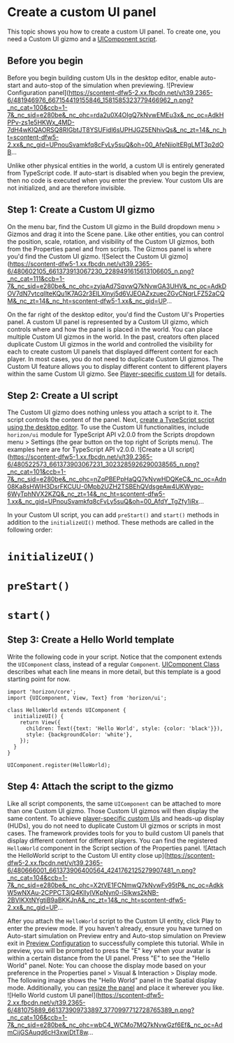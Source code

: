 # Create a custom UI panel

This topic shows you how to create a custom UI panel. To create one, you need a Custom UI gizmo and a [UIComponent script](https://developers.meta.com/horizon-worlds/learn/documentation/desktop-editor/custom-ui/api-reference-for-custom-ui#uicomponent).

## Before you begin

Before you begin building custom UIs in the desktop editor, enable auto-start and auto-stop of the simulation when previewing. ![Preview Configuration panel](https://scontent-dfw5-2.xx.fbcdn.net/v/t39.2365-6/481946976_667154419155846_1581585323779466962_n.png?_nc_cat=100&ccb=1-7&_nc_sid=e280be&_nc_ohc=rda2u0X4OIgQ7kNvwEMEu3x&_nc_oc=AdkHPPv-zs1e5HKWx_4MD-7dH4wKlQAORSQ8RIGbtJT8YSUFidl6sUPHJGZ5ENhivQs&_nc_zt=14&_nc_ht=scontent-dfw5-2.xx&_nc_gid=UPnouSvamkfq8cFvLy5suQ&oh=00_AfeNjioltERgLMT3p2dOB...

Unlike other physical entities in the world, a custom UI is entirely generated from TypeScript code. If auto-start is disabled when you begin the preview, then no code is executed when you enter the preview. Your custom UIs are not initialized, and are therefore invisible.

## Step 1: Create a Custom UI gizmo

On the menu bar, find the Custom UI gizmo in the Build dropdown menu > Gizmos and drag it into the Scene pane. Like other entities, you can control the position, scale, rotation, and visibility of the Custom UI gizmos, both from the Properties panel and from scripts. The Gizmos panel is where you'd find the Custom UI gizmo. ![Select the Custom UI gizmo](https://scontent-dfw5-1.xx.fbcdn.net/v/t39.2365-6/480602105_661373913067230_2289491615613106605_n.png?_nc_cat=111&ccb=1-7&_nc_sid=e280be&_nc_ohc=zyjaAd7SqvwQ7kNvwGA3UHV&_nc_oc=AdkDOV7dN7vtcqlIteKQu1K7AG2r3ElLXlnyj5d6VJEOAZxzuecZGvCNqrLFZ52aCQM&_nc_zt=14&_nc_ht=scontent-dfw5-1.xx&_nc_gid=UP...

On the far right of the desktop editor, you'd find the Custom UI's Properties panel. A custom UI panel is represented by a Custom UI gizmo, which controls where and how the panel is placed in the world. You can place multiple Custom UI gizmos in the world. In the past, creators often placed duplicate Custom UI gizmos in the world and controlled the visibility for each to create custom UI panels that displayed different content for each player. In most cases, you do not need to duplicate Custom UI gizmos. The Custom UI feature allows you to display different content to different players within the same Custom UI gizmo. See [Player-specific custom UI](https://developers.meta.com/horizon-worlds/learn/documentation/desktop-editor/custom-ui/playerspecific-custom-ui/) for details.

## Step 2: Create a UI script

The Custom UI gizmo does nothing unless you attach a script to it. The script controls the content of the panel. Next, [create a TypeScript script using the desktop editor](https://developers.meta.com/horizon-worlds/learn/documentation/typescript/getting-started/adding-an-ide-to-desktop-editor/#create-a-new-meta-horizon-worlds-script-in-the-desktop-editor). To use the Custom UI functionalities, include `horizon/ui` module for TypeScript API v2.0.0 from the Scripts dropdown menu > Settings (the gear button on the top right of Scripts menu). The examples here are for TypeScript API v2.0.0. ![Create a UI script](https://scontent-dfw5-1.xx.fbcdn.net/v/t39.2365-6/480522573_661373903067231_3023285926290038565_n.png?_nc_cat=101&ccb=1-7&_nc_sid=e280be&_nc_ohc=nZqPBEPpHaQQ7kNvwHDQKeC&_nc_oc=Adn08Ka8sHWlH3DsrFKCUU-0Mpb2UZH2TSBEhQVdsgeAw4UKWyqo-6WyTphNVX2KZQ&_nc_zt=14&_nc_ht=scontent-dfw5-1.xx&_nc_gid=UPnouSvamkfq8cFvLy5suQ&oh=00_AfdY_TgZfy1iRx...

In your Custom UI script, you can add `preStart()` and `start()` methods in addition to the `initializeUI()` method. These methods are called in the following order:

# `initializeUI()`

# `preStart()`

# `start()`

## Step 3: Create a Hello World template

Write the following code in your script. Notice that the component extends the `UIComponent` class, instead of a regular `Component`. [UIComponent Class](https://developers.meta.com/horizon-worlds/learn/documentation/desktop-editor/custom-ui/uicomponent-class) describes what each line means in more detail, but this template is a good starting point for now.

```
import 'horizon/core';
import {UIComponent, View, Text} from 'horizon/ui';

class HelloWorld extends UIComponent {
  initializeUI() {
    return View({
      children: Text({text: 'Hello World', style: {color: 'black'}}),
      style: {backgroundColor: 'white'},
    });
  }
}

UIComponent.register(HelloWorld);
```

## Step 4: Attach the script to the gizmo

Like all script components, the same `UIComponent` can be attached to more than one Custom UI gizmo. Those Custom UI gizmos will then display the same content. To achieve [player-specific custom UIs](https://developers.meta.com/horizon-worlds/learn/documentation/desktop-editor/custom-ui/playerspecific-custom-ui/) and heads-up display (HUDs), you do not need to duplicate Custom UI gizmos or scripts in most cases. The framework provides tools for you to build custom UI panels that display different content for different players. You can find the registered `HelloWorld` component in the Script section of the Properties panel. ![Attach the HelloWorld script to the Custom UI entity close up](https://scontent-dfw5-2.xx.fbcdn.net/v/t39.2365-6/480666001_661373906400564_4241762125279907481_n.png?_nc_cat=104&ccb=1-7&_nc_sid=e280be&_nc_ohc=X2tVE1FCNmwQ7kNvwFv95tP&_nc_oc=AdkkW5wNXAu-2CPPCT3jQ4KllyIVKpNyn0-iSlkws2kNB-2BVIKXtNYgtiB9aBKKJnA&_nc_zt=14&_nc_ht=scontent-dfw5-2.xx&_nc_gid=UP...

After you attach the `HelloWorld` script to the Custom UI entity, click Play to enter the preview mode. If you haven't already, ensure you have turned on Auto-start simulation on Preview entry and Auto-stop simulation on Preview exit in [Preview Configuration](https://developers.meta.com/horizon-worlds/learn/documentation/desktop-editor/getting-started/preview-mode#preview-configuration) to successfully complete this tutorial. While in preview, you will be prompted to press the "E" key when your avatar is within a certain distance from the UI panel. Press "E" to see the "Hello World" panel. Note: You can choose the display mode based on your preference in the Properties panel > Visual & Interaction > Display mode. The following image shows the "Hello World" panel in the Spatial display mode. Additionally, you can [resize the panel](https://developers.meta.com/horizon-worlds/learn/documentation/desktop-editor/custom-ui/uicomponent-class#properties-panelheight-and-panelwidth) and place it wherever you like. ![Hello World custom UI panel](https://scontent-dfw5-2.xx.fbcdn.net/v/t39.2365-6/481075889_661373909733897_3770997712728765389_n.png?_nc_cat=106&ccb=1-7&_nc_sid=e280be&_nc_ohc=wbC4_WCMo7MQ7kNvwGzf6Ef&_nc_oc=AdmCijGSAuqd6cH3xwjDtT8w...
